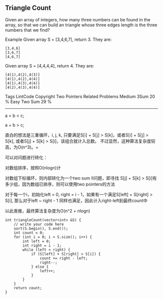 ## Triangle Count  ##

Given an array of integers, how many three numbers can be found in the array, so that we can build an triangle whose three edges length is the three numbers that we find?

Example
Given array S = [3,4,6,7], return 3. They are:

	[3,4,6]
	[3,6,7]
	[4,6,7]
Given array S = [4,4,4,4], return 4. They are:

	[4(1),4(2),4(3)]
	[4(1),4(2),4(4)]
	[4(1),4(3),4(4)]
	[4(2),4(3),4(4)]
Tags 
LintCode Copyright Two Pointers
Related Problems 
Medium 3Sum 20 %
Easy Two Sum 29 %

----------
a < b < c;

a + b > c;

直白的想法是三重循环，i, j, k, 只要满足S[i] + S[j] > S[k]，或者S[i] + S[j] > S[k], 或者S[j] + S[k] > S[i]，该组合就计入总数。 不过显然，这种算法复杂度较高，为O(n^3)。+

可以对问题进行转化：

对数组排序，按照O(nlogn)计

对数组下标循环，则内部转化为一个two sum II问题，即寻找 S[j] + S[k] > S[i]有多少组，因为数组已排序，则可以使用two pointers的方法

对于每一个i，初始化left = 0, right = i - 1，如果有一个满足S[left] + S[right] > S[i], 那么对于left ~ right - 1 同样也满足，因此计入right-left到最终count中

以此类推，最终算法复杂度为O(n^2 + nlogn)

	int triangleCount(vector<int> &S) {
	    // write your code here
	    sort(S.begin(), S.end());
	    int count = 0;
	    for (int i = 0; i < S.size(); i++) {
	        int left = 0;
	        int right = i - 1;
	        while (left < right) {
	            if (S[left] + S[right] > S[i]) {
	                count += right - left;
	                right--;
	            } else {
	                left++;
	            }
	        }
	    }
	    return count;
	}